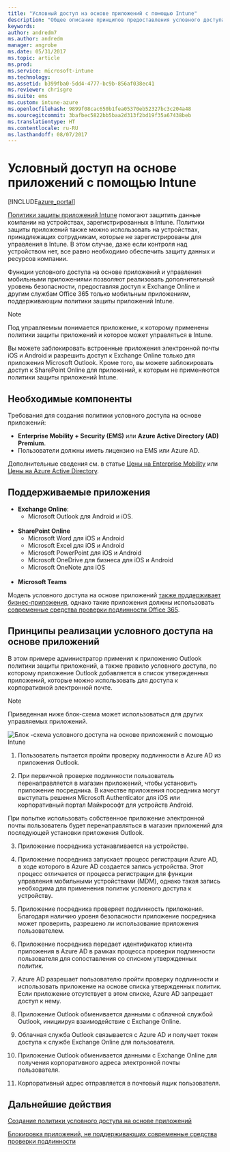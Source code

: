 ```yaml
---
title: "Условный доступ на основе приложений с помощью Intune"
description: "Общее описание принципов предоставления условного доступа на основе приложений в Intune."
keywords: 
author: andredm7
ms.author: andredm
manager: angrobe
ms.date: 05/31/2017
ms.topic: article
ms.prod: 
ms.service: microsoft-intune
ms.technology: 
ms.assetid: b399fba0-5dd4-4777-bc9b-856af038ec41
ms.reviewer: chrisgre
ms.suite: ems
ms.custom: intune-azure
ms.openlocfilehash: 9899f08cac650b1fea05370eb52327bc3c204a48
ms.sourcegitcommit: 3bafbec5822bb5baa2d313f2bd19f35a67438beb
ms.translationtype: HT
ms.contentlocale: ru-RU
ms.lasthandoff: 08/07/2017
---
```

# <a name="app-based-conditional-access-with-intune"></a>Условный доступ на основе приложений с помощью Intune

[!INCLUDE[azure_portal](./includes/azure_portal.md)]

[Политики защиты приложений Intune](app-protection-policy.md) помогают защитить данные компании на устройствах, зарегистрированных в Intune. Политики защиты приложений также можно использовать на устройствах, принадлежащих сотрудникам, которые не зарегистрированы для управления в Intune. В этом случае, даже если контроля над устройством нет, все равно необходимо обеспечить защиту данных и ресурсов компании.

Функции условного доступа на основе приложений и управления мобильными приложениями позволяют реализовать дополнительный уровень безопасности, предоставляя доступ к Exchange Online и другим службам Office 365 только мобильным приложениям, поддерживающим политики защиты приложений Intune.

> [!NOTE]
> Под управляемым понимается приложение, к которому применены политики защиты приложений и которое может управляться в Intune.

Вы можете заблокировать встроенные приложения электронной почты iOS и Android и разрешить доступ к Exchange Online только для приложения Microsoft Outlook. Кроме того, вы можете заблокировать доступ к SharePoint Online для приложений, к которым не применяются политики защиты приложений Intune.

## <a name="prerequisites"></a>Необходимые компоненты
Требования для создания политики условного доступа на основе приложений:

- **Enterprise Mobility + Security (EMS)** или **Azure Active Directory (AD) Premium**.
- Пользователи должны иметь лицензию на EMS или Azure AD.

Дополнительные сведения см. в статье [Цены на Enterprise Mobility](https://www.microsoft.com/cloud-platform/enterprise-mobility-pricing) или [Цены на Azure Active Directory](https://azure.microsoft.com/pricing/details/active-directory/).

## <a name="supported-apps"></a>Поддерживаемые приложения

- **Exchange Online**:
    - Microsoft Outlook для Android и iOS.
<br></br>
- **SharePoint Online**
    - Microsoft Word для iOS и Android
    - Microsoft Excel для iOS и Android
    - Microsoft PowerPoint для iOS и Android
    - Microsoft OneDrive для бизнеса для iOS и Android
    - Microsoft OneNote для iOS
<br></br>
- **Microsoft Teams**

Модель условного доступа на основе приложений [также поддерживает бизнес-приложения](https://docs.microsoft.com/intune-classic/deploy-use/block-apps-with-no-modern-authentication), однако такие приложения должны использовать [современные средства проверки подлинности Office 365](https://support.office.com/article/Using-Office-365-modern-authentication-with-Office-clients-776c0036-66fd-41cb-8928-5495c0f9168a).

## <a name="how-app-based-conditional-access-works"></a>Принципы реализации условного доступа на основе приложений

В этом примере администратор применил к приложению Outlook политики защиты приложений, а также правило условного доступа, по которому приложение Outlook добавляется в список утвержденных приложений, которые можно использовать для доступа к корпоративной электронной почте.

> [!NOTE]
> Приведенная ниже блок-схема может использоваться для других управляемых приложений.

![Блок -схема условного доступа на основе приложений с помощью Intune](./media/ca-intune-common-ways-3.png)

1.  Пользователь пытается пройти проверку подлинности в Azure AD из приложения Outlook.

2.  При первичной проверке подлинности пользователь перенаправляется в магазин приложений, чтобы установить приложение посредника. В качестве приложения посредника могут выступать решения Microsoft Authenticator для iOS или корпоративный портал Майкрософт для устройств Android.

 При попытке использовать собственное приложение электронной почты пользователь будет перенаправляться в магазин приложений для последующей установки приложения Outlook.

3.  Приложение посредника устанавливается на устройстве.

4.  Приложение посредника запускает процесс регистрации Azure AD, в ходе которого в Azure AD создается запись устройства. Этот процесс отличается от процесса регистрации для функции управления мобильными устройствами (MDM), однако такая запись необходима для применения политик условного доступа к устройству.

5.  Приложение посредника проверяет подлинность приложения. Благодаря наличию уровня безопасности приложение посредника может проверить, разрешено ли использование приложения пользователем.

6.  Приложение посредника передает идентификатор клиента приложения в Azure AD в рамках процесса проверки подлинности пользователя для сопоставления со списком утвержденных политик.

7.  Azure AD разрешает пользователю пройти проверку подлинности и использовать приложение на основе списка утвержденных политик. Если приложение отсутствует в этом списке, Azure AD запрещает доступ к нему.

8.  Приложение Outlook обменивается данными с облачной службой Outlook, инициируя взаимодействие с Exchange Online.

9.  Облачная служба Outlook связывается с Azure AD и получает токен доступа к службе Exchange Online для пользователя.

10.  Приложение Outlook обменивается данными с Exchange Online для получения корпоративного адреса электронной почты пользователя.

11.  Корпоративный адрес отправляется в почтовый ящик пользователя.

## <a name="next-steps"></a>Дальнейшие действия
[Создание политики условного доступа на основе приложений](app-based-conditional-access-intune-create.md)

[Блокировка приложений, не поддерживающих современные средства проверки подлинности](app-modern-authentication-block.md)
